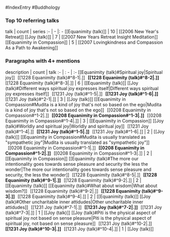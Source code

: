 #IndexEntry #Buddhology

### Top 10 referring talks
talk | count | series
:- | - |: -
[[Equanimity (talk)]] | 10 | [[2006 New Year's Retreat]]
[[Joy (talk)]] | 7 | [[2007 New Years Retreat Insight Meditation]]
[[Equanimity in Compassion]] | 5 | [[2007 Lovingkindness and Compassion As a Path to Awakening]]

### Paragraphs with 4+ mentions
description | count | talk
:- | : - | :-
[[Equanimity (talk)#Spiritual joy\|Spiritual joy]] &nbsp;&nbsp;[[1228 Equanimity (talk)#^8-1\|.]] &nbsp; **[[1228 Equanimity (talk)#^8-2\|.]]** &nbsp; [[1228 Equanimity (talk)#^8-3\|.]] | 6 | [[Equanimity (talk)]]
[[Joy (talk)#Different ways spiritual joy expresses itself\|Different ways spiritual joy expresses itself]] &nbsp;&nbsp;[[1231 Joy (talk)#^1-5\|.]] &nbsp; **[[1231 Joy (talk)#^1-6\|.]]** &nbsp; [[1231 Joy (talk)#^2-1\|.]] | 3 | [[Joy (talk)]]
[[Equanimity in Compassion#Mudita is a kind of joy that's not so based on the ego\|Mudita is a kind of joy that's not so based on the ego]] &nbsp;&nbsp;[[0208 Equanimity in Compassion#^1-2\|.]] &nbsp; **[[0208 Equanimity in Compassion#^1-3\|.]]** &nbsp; [[0208 Equanimity in Compassion#^1-4\|.]] | 3 | [[Equanimity in Compassion]]
[[Joy (talk)#Worldly and spiritual joy\|Worldly and spiritual joy]] &nbsp;&nbsp;[[1231 Joy (talk)#^1-4\|.]] &nbsp; **[[1231 Joy (talk)#^1-5\|.]]** &nbsp; [[1231 Joy (talk)#^1-6\|.]] | 2 | [[Joy (talk)]]
[[Equanimity in Compassion#Mudita is usually translated as "sympathetic joy"\|Mudita is usually translated as "sympathetic joy"]] &nbsp;&nbsp;[[0208 Equanimity in Compassion#^1-1\|.]] &nbsp; **[[0208 Equanimity in Compassion#^1-2\|.]]** &nbsp; [[0208 Equanimity in Compassion#^1-3\|.]] | 2 | [[Equanimity in Compassion]]
[[Equanimity (talk)#The more our intentionality goes towards sense pleasure and security the less the wonder\|The more our intentionality goes towards sense pleasure and security, the less the wonder]] &nbsp;&nbsp;[[1228 Equanimity (talk)#^8-5\|.]] &nbsp; **[[1228 Equanimity (talk)#^9-1\|.]]** &nbsp; [[1228 Equanimity (talk)#^9-2\|.]] | 2 | [[Equanimity (talk)]]
[[Equanimity (talk)#What about wisdom\|What about wisdom?]] &nbsp;&nbsp;[[1228 Equanimity (talk)#^9-2\|.]] &nbsp; **[[1228 Equanimity (talk)#^9-3\|.]]** &nbsp; [[1228 Equanimity (talk)#^9-4\|.]] | 2 | [[Equanimity (talk)]]
[[Joy (talk)#Other uncharitable inner attidudes\|Other uncharitable inner attidudes]] &nbsp;&nbsp;[[1231 Joy (talk)#^7-1\|.]] &nbsp; **[[1231 Joy (talk)#^7-2\|.]]** &nbsp; [[1231 Joy (talk)#^7-3\|.]] | 1 | [[Joy (talk)]]
[[Joy (talk)#Piti is the physical aspect of spiritual joy not based on sense pleasure\|Piti is the physical aspect of spiritual joy, not based on sense pleasure]] &nbsp;&nbsp;[[1231 Joy (talk)#^10-2\|.]] &nbsp; **[[1231 Joy (talk)#^10-3\|.]]** &nbsp; [[1231 Joy (talk)#^10-4\|.]] | 1 | [[Joy (talk)]]

